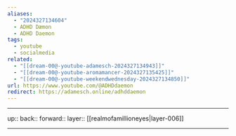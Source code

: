 ```yaml
---
aliases:
  - "2024327134604"
  - ADHD Dæmon
  - ADHD Daemon
tags:
  - youtube
  - socialmedia
related:
  - "[[dream-00@-youtube-adamesch-2024327134943]]"
  - "[[dream-00@-youtube-aromamancer-2024327135425]]"
  - "[[dream-00@-youtube-weekendwednesday-2024327134850]]"
url: https://www.youtube.com/@ADHDdaemon
redirect: https://adamesch.online/adhddaemon
---
```




***

up:: 
back:: 
forward:: 
layer:: [[realmofamillioneyes|layer-006]]

***
